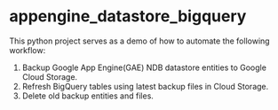 # appengine_datastore_bigquery

This python project serves as a demo of how to automate the following workflow:

1. Backup Google App Engine(GAE) NDB datastore entities to Google Cloud Storage.
2. Refresh BigQuery tables using latest backup files in Cloud Storage.
3. Delete old backup entities and files.
